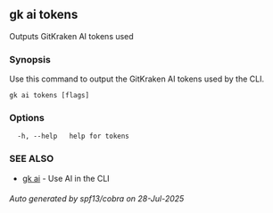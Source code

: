 ## gk ai tokens

Outputs GitKraken AI tokens used

### Synopsis


Use this command to output the GitKraken AI tokens used by the CLI.


```
gk ai tokens [flags]
```

### Options

```
  -h, --help   help for tokens
```

### SEE ALSO

* [gk ai](gk_ai.md)	 - Use AI in the CLI

###### Auto generated by spf13/cobra on 28-Jul-2025
